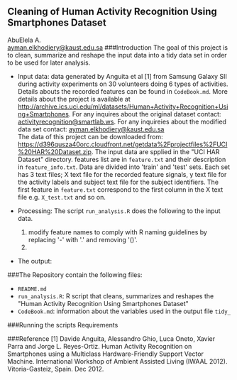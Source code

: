 ## Cleaning of Human Activity Recognition Using Smartphones Dataset
AbuElela A.<br />
ayman.elkhodiery@kaust.edu.sa
###Introduction
The goal of this project is to clean, summarize and reshape the input data into a tidy data set in order to be used for later analysis. 

* Input data: data generated by Anguita et al [1] from Samsung Galaxy SII during activity experiments on 30 volunteers doing 6 types of activities. Details abouts the recorded features can be found in `CodeBook.md`. More details about the project is available at http://archive.ics.uci.edu/ml/datasets/Human+Activity+Recognition+Using+Smartphones. For any inquires about the original dataset contact: activityrecognition@smartlab.ws. For any inquireies about the modified data set contact: ayman.elkhodiery@kaust.edu.sa<br />
The data of this project can be downloaded from: https://d396qusza40orc.cloudfront.net/getdata%2Fprojectfiles%2FUCI%20HAR%20Dataset.zip. 
The input data are spplied in the "UCI HAR Dataset" directory. features list are in `feature.txt` and their description in `feature_info.txt`. Data are divided into 'train' and 'test' sets. Each set has 3 text files; X text file for the recorded feature signals, y text file for the activity labels and subject text file for the subject identifiers. The first feature in `feature.txt` correspond to the first column in the X text file e.g. `X_test.txt` and so on.

* Processing: The script `run_analysis.R` does the following to the input data.<br />
    1. modify feature names to comply with R naming guidelines by replacing '-' with '.' and removing '()'.
    2. 

* The output:

###The Repository contain the following files:
* `README.md`
* `run_analysis.R`: R script that cleans, summarizes and reshapes the "Human Activity Recognition Using Smartphones Dataset"
* `CodeBook.md`: information about the variables used in the output file `tidy_`

###Running the scripts
Requirements

###Reference
[1] Davide Anguita, Alessandro Ghio, Luca Oneto, Xavier Parra and Jorge L. Reyes-Ortiz. Human Activity Recognition on Smartphones using a Multiclass Hardware-Friendly Support Vector Machine. International Workshop of Ambient Assisted Living (IWAAL 2012). Vitoria-Gasteiz, Spain. Dec 2012.
